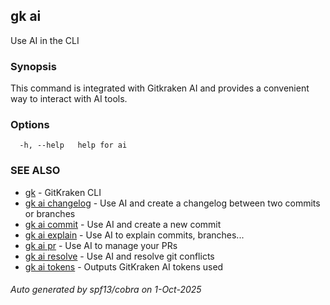 ## gk ai

Use AI in the CLI

### Synopsis


This command is integrated with Gitkraken AI and provides a convenient way to interact with AI tools.


### Options

```
  -h, --help   help for ai
```

### SEE ALSO

* [gk](gk.md)	 - GitKraken CLI
* [gk ai changelog](gk_ai_changelog.md)	 - Use AI and create a changelog between two commits or branches
* [gk ai commit](gk_ai_commit.md)	 - Use AI and create a new commit
* [gk ai explain](gk_ai_explain.md)	 - Use AI to explain commits, branches...
* [gk ai pr](gk_ai_pr.md)	 - Use AI to manage your PRs
* [gk ai resolve](gk_ai_resolve.md)	 - Use AI and resolve git conflicts
* [gk ai tokens](gk_ai_tokens.md)	 - Outputs GitKraken AI tokens used

###### Auto generated by spf13/cobra on 1-Oct-2025
